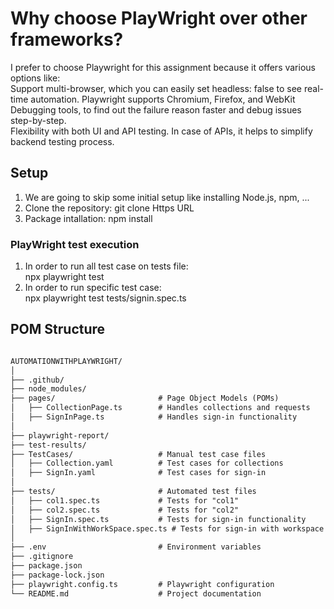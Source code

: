 # Why choose PlayWright over other frameworks?
I prefer to choose Playwright for this assignment because it offers various options like:<br>
    Support multi-browser,  which you can easily set headless: false to see real-time automation. Playwright supports Chromium, Firefox, and WebKit<br>
    Debugging tools, to find out the failure reason faster and debug issues step-by-step.<br>
    Flexibility with both UI and API testing. In case of APIs, it helps to simplify backend testing process.<br>

## Setup
1. We are going to skip some initial setup like installing Node.js, npm, ...
2. Clone the repository: git clone Https URL
3. Package intallation: npm install

### PlayWright test execution 
1. In order to run all test case on tests file:<br>
    npx playwright test
2. In order to run specific test case:<br>
    npx playwright test tests/signin.spec.ts


## POM Structure
```markdown

AUTOMATIONWITHPLAYWRIGHT/
│
├── .github/                     
├── node_modules/                
├── pages/                       # Page Object Models (POMs)
│   ├── CollectionPage.ts        # Handles collections and requests
│   ├── SignInPage.ts            # Handles sign-in functionality
│
├── playwright-report/           
├── test-results/                
├── TestCases/                   # Manual test case files
│   ├── Collection.yaml          # Test cases for collections
│   ├── SignIn.yaml              # Test cases for sign-in
│
├── tests/                       # Automated test files
│   ├── col1.spec.ts             # Tests for "col1"
│   ├── col2.spec.ts             # Tests for "col2"
│   ├── SignIn.spec.ts           # Tests for sign-in functionality
│   ├── SignInWithWorkSpace.spec.ts # Tests for sign-in with workspace selection
│
├── .env                         # Environment variables
├── .gitignore                  
├── package.json               
├── package-lock.json          
├── playwright.config.ts         # Playwright configuration
└── README.md                    # Project documentation

